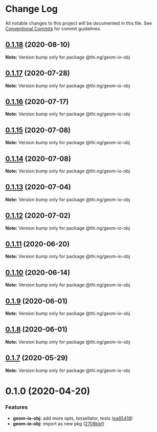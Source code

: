 # Change Log

All notable changes to this project will be documented in this file.
See [Conventional Commits](https://conventionalcommits.org) for commit guidelines.

## [0.1.18](https://github.com/thi-ng/umbrella/compare/@thi.ng/geom-io-obj@0.1.17...@thi.ng/geom-io-obj@0.1.18) (2020-08-10)

**Note:** Version bump only for package @thi.ng/geom-io-obj





## [0.1.17](https://github.com/thi-ng/umbrella/compare/@thi.ng/geom-io-obj@0.1.16...@thi.ng/geom-io-obj@0.1.17) (2020-07-28)

**Note:** Version bump only for package @thi.ng/geom-io-obj





## [0.1.16](https://github.com/thi-ng/umbrella/compare/@thi.ng/geom-io-obj@0.1.15...@thi.ng/geom-io-obj@0.1.16) (2020-07-17)

**Note:** Version bump only for package @thi.ng/geom-io-obj





## [0.1.15](https://github.com/thi-ng/umbrella/compare/@thi.ng/geom-io-obj@0.1.14...@thi.ng/geom-io-obj@0.1.15) (2020-07-08)

**Note:** Version bump only for package @thi.ng/geom-io-obj





## [0.1.14](https://github.com/thi-ng/umbrella/compare/@thi.ng/geom-io-obj@0.1.13...@thi.ng/geom-io-obj@0.1.14) (2020-07-08)

**Note:** Version bump only for package @thi.ng/geom-io-obj





## [0.1.13](https://github.com/thi-ng/umbrella/compare/@thi.ng/geom-io-obj@0.1.12...@thi.ng/geom-io-obj@0.1.13) (2020-07-04)

**Note:** Version bump only for package @thi.ng/geom-io-obj





## [0.1.12](https://github.com/thi-ng/umbrella/compare/@thi.ng/geom-io-obj@0.1.11...@thi.ng/geom-io-obj@0.1.12) (2020-07-02)

**Note:** Version bump only for package @thi.ng/geom-io-obj





## [0.1.11](https://github.com/thi-ng/umbrella/compare/@thi.ng/geom-io-obj@0.1.10...@thi.ng/geom-io-obj@0.1.11) (2020-06-20)

**Note:** Version bump only for package @thi.ng/geom-io-obj





## [0.1.10](https://github.com/thi-ng/umbrella/compare/@thi.ng/geom-io-obj@0.1.9...@thi.ng/geom-io-obj@0.1.10) (2020-06-14)

**Note:** Version bump only for package @thi.ng/geom-io-obj





## [0.1.9](https://github.com/thi-ng/umbrella/compare/@thi.ng/geom-io-obj@0.1.8...@thi.ng/geom-io-obj@0.1.9) (2020-06-01)

**Note:** Version bump only for package @thi.ng/geom-io-obj





## [0.1.8](https://github.com/thi-ng/umbrella/compare/@thi.ng/geom-io-obj@0.1.7...@thi.ng/geom-io-obj@0.1.8) (2020-06-01)

**Note:** Version bump only for package @thi.ng/geom-io-obj





## [0.1.7](https://github.com/thi-ng/umbrella/compare/@thi.ng/geom-io-obj@0.1.6...@thi.ng/geom-io-obj@0.1.7) (2020-05-29)

**Note:** Version bump only for package @thi.ng/geom-io-obj





# 0.1.0 (2020-04-20)


### Features

* **geom-io-obj:** add more opts, tessellator, tests ([ea65418](https://github.com/thi-ng/umbrella/commit/ea6541847975846080a905b06e24c717fc648a84))
* **geom-io-obj:** import as new pkg ([2708bbf](https://github.com/thi-ng/umbrella/commit/2708bbfee138be06c71c8eb84996c533bdbba8e2))
